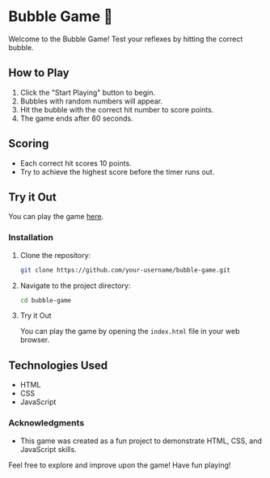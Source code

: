 # Bubble Game 🫧

Welcome to the Bubble Game! Test your reflexes by hitting the correct bubble.

## How to Play

1. Click the "Start Playing" button to begin.
2. Bubbles with random numbers will appear.
3. Hit the bubble with the correct hit number to score points.
4. The game ends after 60 seconds.

## Scoring

- Each correct hit scores 10 points.
- Try to achieve the highest score before the timer runs out.

## Try it Out

You can play the game [here](https://bubble-game-24.vercel.app/).


### Installation

1. Clone the repository:

   ```bash
   git clone https://github.com/your-username/bubble-game.git

2. Navigate to the project directory:

    ```bash
    cd bubble-game

3. Try it Out

    You can play the game by opening the `index.html` file in your web browser.


## Technologies Used

- HTML
- CSS
- JavaScript

### Acknowledgments

- This game was created as a fun project to demonstrate HTML, CSS, and JavaScript skills.

Feel free to explore and improve upon the game! Have fun playing!
